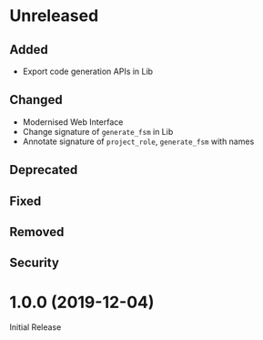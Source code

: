 # Unreleased

## Added
- Export code generation APIs in Lib

## Changed
- Modernised Web Interface
- Change signature of `generate_fsm` in Lib
- Annotate signature of `project_role`, `generate_fsm` with names

## Deprecated

## Fixed

## Removed

## Security

# 1.0.0 (2019-12-04)

Initial Release
